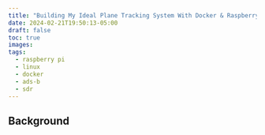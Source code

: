 ```yaml
---
title: "Building My Ideal Plane Tracking System With Docker & Raspberry Pi"
date: 2024-02-21T19:50:13-05:00
draft: false
toc: true
images:
tags:
  - raspberry pi
  - linux
  - docker
  - ads-b
  - sdr
---
```


## Background

